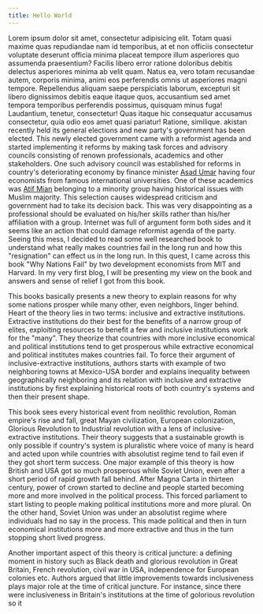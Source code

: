 ```yaml
---
title: Hello World
---
```

Lorem ipsum dolor sit amet, consectetur adipisicing elit. Totam quasi maxime quas repudiandae nam id temporibus, at et non officiis consectetur voluptate deserunt officia minima placeat tempore illum asperiores quo assumenda praesentium? Facilis libero error ratione doloribus debitis delectus asperiores minima ab velit quam. Natus ea, vero totam recusandae autem, corporis minima, animi eos perferendis omnis ut asperiores magni tempore. Repellendus aliquam saepe perspiciatis laborum, excepturi sit libero dignissimos debitis eaque itaque quos, accusantium sed amet tempora temporibus perferendis possimus, quisquam minus fuga! Laudantium, tenetur, consectetur! Quas itaque hic consequatur accusamus consectetur, quia odio eos amet quasi pariatur! Ratione, similique.
akistan recently held its general elections and new party's government has been elected. This newly elected government
came with a reformist agenda and started implementing it reforms by making task forces and advisory councils consisting of renown professionals, 
academics and other stakeholders. One such advisory council was established for reforms in country's deteriorating economy by 
finance minister [Asad Umar](https://en.wikipedia.org/wiki/Asad_Umar) having four economists from famous international universities.
One of these academics was [Atif Mian](https://scholar.princeton.edu/atif/home) belonging to a minority group having historical 
issues with Muslim majority. This selection causes widespread criticism and government had to take its decision back. This was very
disappointing as a professional should be evaluated on his/her skills rather than his/her affiliation with a group. Internet was full of
argument form both sides and it seems like an action that could damage reformist agenda of the party. Seeing this mess, I decided to read 
some well researched book to understand what really makes countries fail in the long run and how this "resignation" can effect us in the long run. 
In this quest, I came across this book "Why Nations Fail" by two development economists from MIT and Harvard. In my very first blog, I will be presenting 
my view on the book and answers and sense of relief I got from this book. 

This books basically presents a new theory to explain reasons for why some nations prosper while many other, even neighbors, linger behind. Heart of the 
theory lies in two terms: inclusive and extractive institutions. Extractive institutions do their best for the benefits of a narrow group of elites, exploiting
resources to benefit a few and 
inclusive institutions work for the "many". They theorize that countries with more inclusive economical and political institutions tend to get prosperous 
while extractive economical and political institutes makes countries fail. To force their argument of inclusive-extractive institutions, authors starts with
example of two neighboring towns at Mexico-USA border and explains inequality between geographically neighboring and its relation with inclusive and extractive 
institutions by first explaining historical roots of both country's systems and then their present shape. 

This book sees every historical event from neolithic revolution, Roman empire's rise and fall, great Mayan civilization, European colonization, Glorious 
Revolution to Industrial revolution with a lens of inclusive-extractive institutions. Their theory suggests that a sustainable growth is only possible if 
country's system is pluralistic where voice of many is heard and acted upon while countries with absolutist regime tend to fail even if they got short term
success. One major example of this theory is how British and USA got so much prosperous while Soviet Union, even after a short period of rapid growth fall behind.
After Magna Carta in thirteen century, power of crown started to decline and people started becoming more and more involved in the political process. This forced parliament to start listing to 
people making political institutions more and more plural. On the other hand, Soviet Union was under an absolutist regime where individuals had no say in the 
process. This made political and then in turn economical institutions more and more extractive and thus in the turn stopping short lived progress. 

Another important aspect of this theory is critical juncture: a defining moment in history such as Black death and glorious revolution in Great Britain, French revolution, 
civil war in USA, independence for European colonies etc. Authors argued that little improvements towards inclusiveness plays major role at the time of critical 
juncture. For instance, since there were inclusiveness in Britain's institutions at the time of golorious revolution so it
